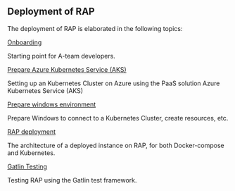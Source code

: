 ## Deployment of RAP

The deployment of RAP is elaborated in the following topics:

[Onboarding](onboarding.md)

Starting point for A-team developers.

[Prepare Azure Kubernetes Service (AKS)](preparing-azure.md)

Setting up an Kubernetes Cluster on Azure using the PaaS solution Azure Kubernetes Service (AKS)

[Prepare windows environment](prepare-windows-environment.md)

Prepare Windows to connect to a Kubernetes Cluster, create resources, etc.

[RAP deployment](rap-deployment.md)

The architecture of a deployed instance on RAP, for both Docker-compose and Kubernetes.

[Gatlin Testing](tests.md)

Testing RAP using the Gatlin test framework.
